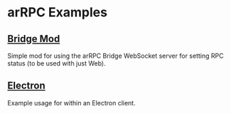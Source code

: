 # arRPC Examples

## [Bridge Mod](bridge_mod.js)
Simple mod for using the arRPC Bridge WebSocket server for setting RPC status (to be used with just Web).

## [Electron](electron)
Example usage for within an Electron client.